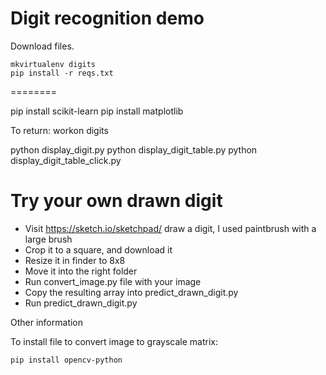 # Digit recognition demo

Download files.

    mkvirtualenv digits
    pip install -r reqs.txt

========

pip install scikit-learn
pip install matplotlib

To return:
workon digits

python display_digit.py
python display_digit_table.py
python display_digit_table_click.py


# Try your own drawn digit

- Visit https://sketch.io/sketchpad/ draw a digit, I used paintbrush with a large brush
- Crop it to a square, and download it
- Resize it in finder to 8x8
- Move it into the right folder 
- Run convert_image.py file with your image
- Copy the resulting array into predict_drawn_digit.py
- Run predict_drawn_digit.py


Other information

To install file to convert image to grayscale matrix:

    pip install opencv-python
